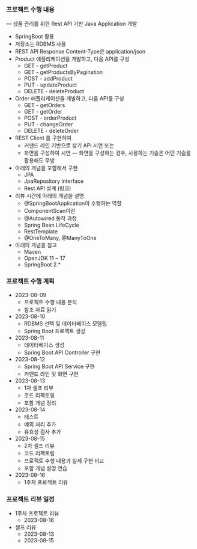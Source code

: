 ### 프로젝트 수행 내용
— 상품 관리를 위한 Rest API 기반 Java Application 개발
- SpringBoot 활용
- 저장소는 RDBMS 사용
- REST API Response Content-Type은 application/json
- Product 애플리케이션을 개발하고, 다음 API를 구성
    - GET - getProduct
    - GET - getProductsByPagination
    - POST - addProduct
    - PUT - updateProduct
    - DELETE - deleteProduct
- Order 애플리케이션을 개발하고, 다음 API를 구성
    - GET - getOrders
    - GET - getOrder
    - POST - orderProduct
    - PUT - changeOrder
    - DELETE - deleteOrder
- REST Client 를 구현하여
    - 커맨드 라인 기반으로 상기 API 시연
        또는
    - 화면을 구성하여 시연
        — 화면을 구성하는 경우, 사용하는 기술은 어떤 기술을 활용해도 무방
- 아래의 개념을 포함해서 구현
    - JPA
    - JpaRepository interface
    - Rest API 설계 (링크)
- 리뷰 시간에 아래의 개념을 설명
    - @SpringBootApplication이 수행하는 역할
    - ComponentScan이란
    - @Autowired 동작 과정
    - Spring Bean LifeCycle
    - RestTemplate
    - @OneToMany, @ManyToOne
- 아래의 개념을 참고
    - Maven
    - OpenJDK 11 ~ 17
    - SpringBoot 2.*

### 프로젝트 수행 계획
- 2023-08-09
    - 프로젝트 수행 내용 분석
    - 참조 자료 읽기
- 2023-08-10
    - RDBMS 선택 및 데이터베이스 모델링
    - Spring Boot 프로젝트 생성
- 2023-08-11
    - 데이터베이스 생성
    - Spring Boot API Controller 구현
- 2023-08-12
    - Spring Boot API Service 구현
    - 커맨드 라인 및 화면 구현
- 2023-08-13
    - 1차 셀프 리뷰
    - 코드 리팩토링
    - 포함 개념 정리
- 2023-08-14
    - 테스트
    - 예외 처리 추가
    - 유효성 검사 추가
- 2023-08-15
    - 2차 셀프 리뷰
    - 코드 리팩토링
    - 프로젝트 수행 내용과 실제 구현 비교
    - 포함 개념 설명 연습
- 2023-08-16
    - 1주차 프로젝트 리뷰

### 프로젝트 리뷰 일정
- 1주차 프로젝트 리뷰
    - 2023-08-16
- 셀프 리뷰
    - 2023-08-13
    - 2023-08-15